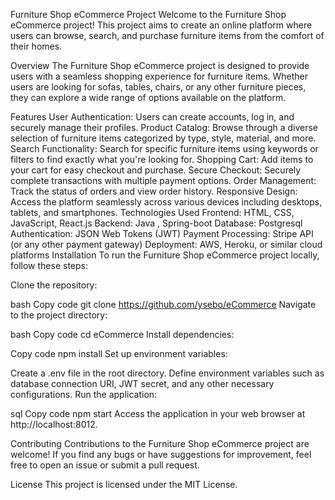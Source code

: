 Furniture Shop eCommerce Project
Welcome to the Furniture Shop eCommerce project! This project aims to create an online platform where users can browse, search, and purchase furniture items from the comfort of their homes.

Overview
The Furniture Shop eCommerce project is designed to provide users with a seamless shopping experience for furniture items. Whether users are looking for sofas, tables, chairs, or any other furniture pieces, they can explore a wide range of options available on the platform.

Features
User Authentication: Users can create accounts, log in, and securely manage their profiles.
Product Catalog: Browse through a diverse selection of furniture items categorized by type, style, material, and more.
Search Functionality: Search for specific furniture items using keywords or filters to find exactly what you're looking for.
Shopping Cart: Add items to your cart for easy checkout and purchase.
Secure Checkout: Securely complete transactions with multiple payment options.
Order Management: Track the status of orders and view order history.
Responsive Design: Access the platform seamlessly across various devices including desktops, tablets, and smartphones.
Technologies Used
Frontend: HTML, CSS, JavaScript, React.js
Backend: Java , Spring-boot
Database: Postgresql
Authentication: JSON Web Tokens (JWT)
Payment Processing: Stripe API (or any other payment gateway)
Deployment: AWS, Heroku, or similar cloud platforms
Installation
To run the Furniture Shop eCommerce project locally, follow these steps:

Clone the repository:

bash
Copy code
git clone https://github.com/ysebo/eCommerce
Navigate to the project directory:

bash
Copy code
cd eCommerce
Install dependencies:

Copy code
npm install
Set up environment variables:

Create a .env file in the root directory.
Define environment variables such as database connection URI, JWT secret, and any other necessary configurations.
Run the application:

sql
Copy code
npm start
Access the application in your web browser at http://localhost:8012.

Contributing
Contributions to the Furniture Shop eCommerce project are welcome! If you find any bugs or have suggestions for improvement, feel free to open an issue or submit a pull request.

License
This project is licensed under the MIT License.

